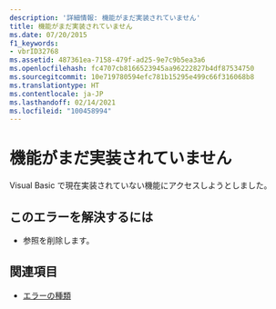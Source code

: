 ```yaml
---
description: '詳細情報: 機能がまだ実装されていません'
title: 機能がまだ実装されていません
ms.date: 07/20/2015
f1_keywords:
- vbrID32768
ms.assetid: 487361ea-7158-479f-ad25-9e7c9b5ea3a6
ms.openlocfilehash: fc4707cb8166523945aa96222827b4df87534750
ms.sourcegitcommit: 10e719780594efc781b15295e499c66f316068b8
ms.translationtype: HT
ms.contentlocale: ja-JP
ms.lasthandoff: 02/14/2021
ms.locfileid: "100458994"
---
```

# <a name="feature-not-yet-implemented"></a>機能がまだ実装されていません

Visual Basic で現在実装されていない機能にアクセスしようとしました。  
  
## <a name="to-correct-this-error"></a>このエラーを解決するには  
  
- 参照を削除します。  
  
## <a name="see-also"></a>関連項目

- [エラーの種類](../programming-guide/language-features/error-types.md)
